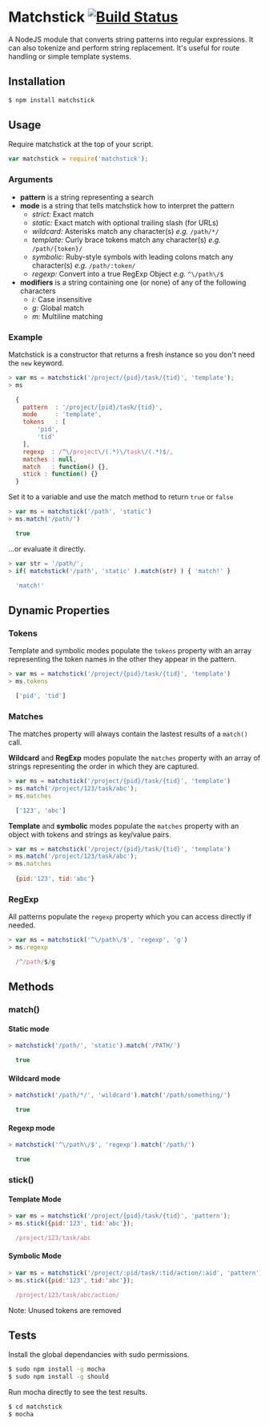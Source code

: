 # Matchstick [![Build Status](https://travis-ci.org/edj-boston/matchstick.svg?branch=master)](https://travis-ci.org/edj-boston/matchstick)

A NodeJS module that converts string patterns into regular expressions. It can also tokenize and perform string replacement. It's useful for route handling or simple template systems.


Installation
------------

```sh
$ npm install matchstick
```


Usage
-----

Require matchstick at the top of your script.

```js
var matchstick = require('matchstick');
```


### Arguments

* __pattern__ is a string representing a search
* __mode__ is a string that tells matchstick how to interpret the pattern
	* _strict:_ Exact match
	* _static:_ Exact match with optional trailing slash (for URLs)
	* _wildcard:_ Asterisks match any character(s) _e.g._ `/path/*/`
	* _template:_ Curly brace tokens match any character(s) _e.g._ `/path/{token}/`
	* _symbolic:_ Ruby-style symbols with leading colons match any character(s) _e.g._ `/path/:token/`
	* _regexp:_ Convert into a true RegExp Object _e.g._ `^\/path\/$`
* __modifiers__ is a string containing one (or none) of any of the following characters
	* _i:_ Case insensitive
	* _g:_ Global match
	* _m:_ Multiline matching


### Example

Matchstick is a constructor that returns a fresh instance so you don't need the `new` keyword.

```js
> var ms = matchstick('/project/{pid}/task/{tid}', 'template');
> ms

  {
  	pattern  : '/project/{pid}/task/{tid}',
  	mode     : 'template',
  	tokens   : [
  		'pid',
  		'tid'
  	],
  	regexp  : /^\/project\/(.*)\/task\/(.*)$/,
  	matches : null,
  	match   : function() {},
  	stick : function() {}
  }
```

Set it to a variable and use the match method to return `true` or `false`

```js
> var ms = matchstick('/path', 'static')
> ms.match('/path/')

  true
```

...or evaluate it directly.

```js
> var str = '/path/';
> if( matchstick('/path', 'static' ).match(str) ) { 'match!' }

  'match!'
```


Dynamic Properties
------------------

### Tokens

Template and symbolic modes populate the `tokens` property with an array representing the token names in the other they appear in the pattern.

```js
> var ms = matchstick('/project/{pid}/task/{tid}', 'template')
> ms.tokens

  ['pid', 'tid']
```


### Matches

The matches property will always contain the lastest results of a `match()` call.

__Wildcard__ and __RegExp__ modes populate the `matches` property with an array of strings representing the order in which they are captured.

```js
> var ms = matchstick('/project/{pid}/task/{tid}', 'template')
> ms.match('/project/123/task/abc');
> ms.matches

  ['123', 'abc']	
```

__Template__ and __symbolic__ modes populate the `matches` property with an object with tokens and strings as key/value pairs.

```js
> var ms = matchstick('/project/{pid}/task/{tid}', 'template')
> ms.match('/project/123/task/abc');
> ms.matches
	
  {pid:'123', tid:'abc'}
```


### RegExp

All patterns populate the `regexp` property which you can access directly if needed.

```js
> var ms = matchstick('^\/path\/$', 'regexp', 'g')
> ms.regexp

  /^/path/$/g
```


Methods
-------

### match()

#### Static mode

```js
> matchstick('/path/', 'static').match('/PATH/')

  true
```

#### Wildcard mode

```js
> matchstick('/path/*/', 'wildcard').match('/path/something/')

  true
```

#### Regexp mode

```js
> matchstick('^\/path\/$', 'regexp').match('/path/')

  true
```


### stick()

#### Template Mode

```js
> var ms = matchstick('/project/{pid}/task/{tid}', 'pattern');
> ms.stick({pid:'123', tid:'abc'});

  /project/123/task/abc
```


#### Symbolic Mode

```js
> var ms = matchstick('/project/:pid/task/:tid/action/:aid', 'pattern');
> ms.stick({pid:'123', tid:'abc'});

  /project/123/task/abc/action/
```

Note: Unused tokens are removed


Tests
-----

Install the global dependancies with sudo permissions.

```sh
$ sudo npm install -g mocha
$ sudo npm install -g should
```

Run mocha directly to see the test results.

```sh
$ cd matchstick
$ mocha
```
